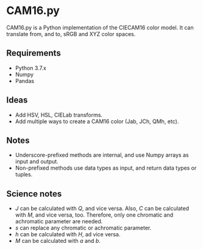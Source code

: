 # CAM16.py

CAM16.py is a Python implementation of the CIECAM16 color model.
It can translate from, and to, sRGB and XYZ color spaces.

## Requirements
- Python 3.7.x
- Numpy
- Pandas

## Ideas
- Add HSV, HSL, CIELab transforms.
- Add multiple ways to create a CAM16 color (Jab, JCh, QMh, etc).

## Notes
- Underscore-prefixed methods are internal, and use Numpy arrays as input and output.
- Non-prefixed methods use data types as input, and return data types or tuples.

## Science notes
- _J_ can be calculated with _Q_, and vice versa.
Also, _C_ can be calculated with _M_, and vice versa, too.
Therefore, only one chromatic and achromatic parameter are needed.
- _s_ can replace any chromatic or achromatic parameter.
- _h_ can be calculated with _H_, ad vice versa.
- _M_ can be calculated with _a_ and _b_.
